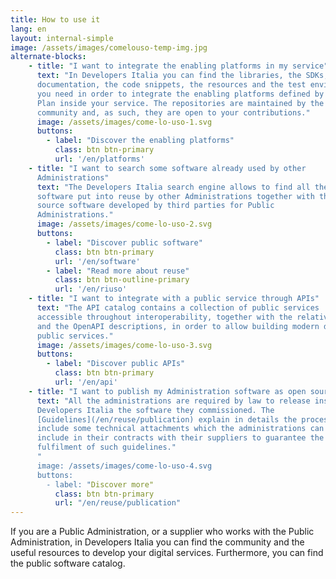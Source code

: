 ```yaml
---
title: How to use it 
lang: en 
layout: internal-simple
image: /assets/images/comelouso-temp-img.jpg
alternate-blocks:
    - title: "I want to integrate the enabling platforms in my service"
      text: "In Developers Italia you can find the libraries, the SDKs, the
      documentation, the code snippets, the resources and the test environments
      you need in order to integrate the enabling platforms defined by the ICT Three Years
      Plan inside your service. The repositories are maintained by the
      community and, as such, they are open to your contributions."
      image: /assets/images/come-lo-uso-1.svg
      buttons:
        - label: "Discover the enabling platforms"
          class: btn btn-primary
          url: '/en/platforms'
    - title: "I want to search some software already used by other
      Administrations"
      text: "The Developers Italia search engine allows to find all the
      software put into reuse by other Administrations together with the open
      source software developed by third parties for Public
      Administrations."
      image: /assets/images/come-lo-uso-2.svg
      buttons:
        - label: "Discover public software"
          class: btn btn-primary
          url: '/en/software'
        - label: "Read more about reuse"
          class: btn btn-outline-primary
          url: '/en/riuso'
    - title: "I want to integrate with a public service through APIs"
      text: "The API catalog contains a collection of public services
      accessible throughout interoperability, together with the relative documentation
      and the OpenAPI descriptions, in order to allow building modern digital
      public services."
      image: /assets/images/come-lo-uso-3.svg
      buttons:
        - label: "Discover public APIs"
          class: btn btn-primary
          url: '/en/api'
    - title: "I want to publish my Administration software as open source"
      text: "All the administrations are required by law to release inside
      Developers Italia the software they commissioned. The
      [Guidelines](/en/reuse/publication) explain in details the process and
      include some technical attachments which the administrations can
      include in their contracts with their suppliers to guarantee the
      fulfilment of such guidelines."
      "
      image: /assets/images/come-lo-uso-4.svg
      buttons:
        - label: "Discover more"
          class: btn btn-primary
          url: "/en/reuse/publication"
---
```


If you are a Public Administration, or a supplier who works with the Public
Administration, in Developers Italia you can find the community and the
useful resources to develop your digital services. Furthermore, you can find
the public software catalog.
